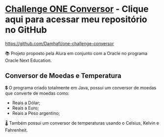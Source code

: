 # [Challenge ONE Conversor](https://github.com/Damhafi/one-challenge-conversor) - Clique aqui para acessar meu repositório no GitHub
https://github.com/Damhafi/one-challenge-conversor

📚 Projeto proposto pela Alura em conjunto com a Oracle no programa Oracle Next Education.

## Conversor de Moedas e Temperatura

💲 O programa criado totalmente em Java, possui um conversor de moedas que converte de moedas como:

- Reais a Dólar;
- Reais a Euro;
- Reais a Peso argentino;

🌡 Também possui um conversor de temperaturas usando o Celsius, Kelvin e Fahrenheit.


